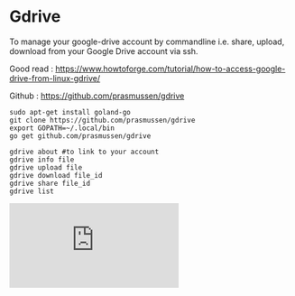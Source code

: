 # Gdrive

To manage your google-drive account by commandline i.e. share, upload, download from your Google Drive account via ssh.

Good read : https://www.howtoforge.com/tutorial/how-to-access-google-drive-from-linux-gdrive/

Github : https://github.com/prasmussen/gdrive

```shell
sudo apt-get install goland-go
git clone https://github.com/prasmussen/gdrive
export GOPATH=~/.local/bin
go get github.com/prasmussen/gdrive
```

```shell
gdrive about #to link to your account
gdrive info file
gdrive upload file
gdrive download file_id
gdrive share file_id
gdrive list
```






[![Analytics](https://ga-beacon.appspot.com/UA-91308638-2/github.com/ThibaultGROUEIX/workflow_and_installs/utilities.md?pixel)](https://github.com/ThibaultGROUEIX/workflow_and_installs/)






